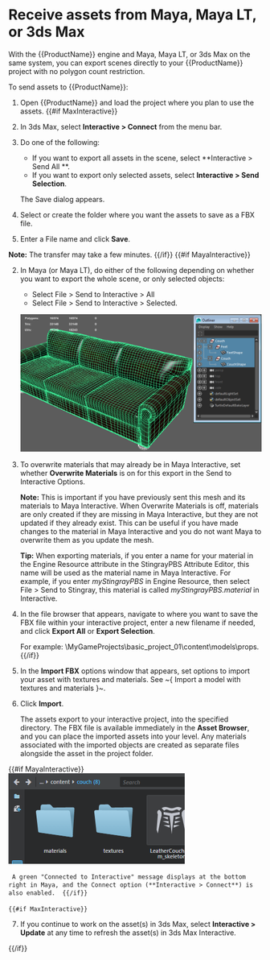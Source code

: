 # Receive assets from Maya, Maya LT, or 3ds Max

With the {{ProductName}} engine and Maya, Maya LT, or 3ds Max on the same system, you can export scenes directly to your {{ProductName}} project with no polygon count restriction.

To send assets to {{ProductName}}:

1.  Open {{ProductName}} and load the project where you plan to use the assets.
{{#if MaxInteractive}}

2.  In 3ds Max, select **Interactive > Connect** from the menu bar.
3.  Do one of the following:

    -   If you want to export all assets in the scene, select **Interactive > Send All **.
    -   If you want to export only selected assets, select **Interactive > Send Selection**.

    The Save dialog appears.

4.  Select or create the folder where you want the assets to save as a FBX file.
5.  Enter a File name and click **Save**.

  **Note:** The transfer may take a few minutes.
{{/if}}
{{#if MayaInteractive}}

2.  In Maya (or Maya LT), do either of the following depending on whether you want to export the whole scene, or only selected objects:

    -   Select File > Send to Interactive > All
    -   Select File > Send to Interactive > Selected.

	  ![](../images/couch_selected.png)

3. To overwrite materials that may already be in Maya Interactive, set whether **Overwrite Materials** is on for this export in the Send to Interactive Options.

	**Note:** This is important if you have previously sent this mesh and its materials to Maya Interactive. When Overwrite Materials is off, materials are only created if they are missing in Maya Interactive, but they are not updated if they already exist. This can be useful if you have made changes to the material in Maya Interactive and you do not want Maya to overwrite them as you update the mesh.

	**Tip:** When exporting materials, if you enter a name for your material in the Engine Resource attribute in the StingrayPBS Attribute Editor, this name will be used as the material name in Maya Interactive. For example, if you enter *myStingrayPBS* in Engine Resource, then select File > Send to Stingray, this material is called *myStingrayPBS.material* in Interactive.

4. In the file browser that appears, navigate to where you want to save the FBX file within your interactive project, enter a new filename if needed, and click **Export All** or **Export Selection**.

	For example: \MyGameProjects\basic_project_01\content\models\props.
{{/if}}
5. In the **Import FBX** options window that appears, set options to import your asset with textures and materials. See ~{ Import a model with textures and materials }~.
6. Click **Import**.

	The assets export to your interactive project, into the specified directory. The FBX file is available immediately in the **Asset Browser**, and you can place the imported assets into your level. Any materials associated with the imported objects are created as separate files alongside the asset in the project folder.

  {{#if MayaInteractive}}
	 ![](../images/stingray_couch_assets.png)

	 A green "Connected to Interactive" message displays at the bottom right in Maya, and the Connect option (**Interactive > Connect**) is also enabled.  {{/if}}

	{{#if MaxInteractive}}
7. If you continue to work on the asset(s) in 3ds Max, select **Interactive > Update** at any time to refresh the asset(s) in 3ds Max Interactive.

  {{/if}}
